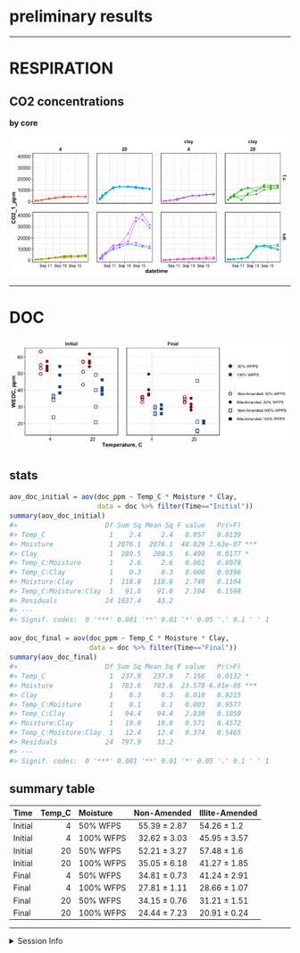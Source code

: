 preliminary results
================

-----

# RESPIRATION

## CO2 concentrations

**by core**

![](markdown/prelim/resp_conc_graph-1.png)<!-- -->

-----

# DOC

![](markdown/prelim/doc_scatter-1.png)<!-- -->

## stats

``` r
aov_doc_initial = aov(doc_ppm ~ Temp_C * Moisture * Clay, 
                      data = doc %>% filter(Time=="Initial"))
summary(aov_doc_initial)
#>                      Df Sum Sq Mean Sq F value   Pr(>F)    
#> Temp_C                1    2.4     2.4   0.057   0.8139    
#> Moisture              1 2076.1  2076.1  48.029 3.63e-07 ***
#> Clay                  1  280.5   280.5   6.490   0.0177 *  
#> Temp_C:Moisture       1    2.6     2.6   0.061   0.8078    
#> Temp_C:Clay           1    0.3     0.3   0.006   0.9396    
#> Moisture:Clay         1  118.8   118.8   2.748   0.1104    
#> Temp_C:Moisture:Clay  1   91.0    91.0   2.104   0.1598    
#> Residuals            24 1037.4    43.2                     
#> ---
#> Signif. codes:  0 '***' 0.001 '**' 0.01 '*' 0.05 '.' 0.1 ' ' 1

aov_doc_final = aov(doc_ppm ~ Temp_C * Moisture * Clay, 
                    data = doc %>% filter(Time=="Final"))
summary(aov_doc_final)
#>                      Df Sum Sq Mean Sq F value   Pr(>F)    
#> Temp_C                1  237.9   237.9   7.156   0.0132 *  
#> Moisture              1  783.6   783.6  23.570 6.01e-05 ***
#> Clay                  1    0.3     0.3   0.010   0.9215    
#> Temp_C:Moisture       1    0.1     0.1   0.003   0.9577    
#> Temp_C:Clay           1   94.4    94.4   2.838   0.1050    
#> Moisture:Clay         1   19.0    19.0   0.571   0.4572    
#> Temp_C:Moisture:Clay  1   12.4    12.4   0.374   0.5465    
#> Residuals            24  797.9    33.2                     
#> ---
#> Signif. codes:  0 '***' 0.001 '**' 0.01 '*' 0.05 '.' 0.1 ' ' 1
```

## summary table

| Time    | Temp\_C | Moisture  | Non-Amended  | Illite-Amended |
| :------ | ------: | :-------- | :----------: | :------------- |
| Initial |       4 | 50% WFPS  | 55.39 ± 2.87 | 54.26 ± 1.2    |
| Initial |       4 | 100% WFPS | 32.62 ± 3.03 | 45.95 ± 3.57   |
| Initial |      20 | 50% WFPS  | 52.21 ± 3.27 | 57.48 ± 1.6    |
| Initial |      20 | 100% WFPS | 35.05 ± 6.18 | 41.27 ± 1.85   |
| Final   |       4 | 50% WFPS  | 34.81 ± 0.73 | 41.24 ± 2.91   |
| Final   |       4 | 100% WFPS | 27.81 ± 1.11 | 28.66 ± 1.07   |
| Final   |      20 | 50% WFPS  | 34.15 ± 0.76 | 31.21 ± 1.51   |
| Final   |      20 | 100% WFPS | 24.44 ± 7.23 | 20.91 ± 0.24   |

-----

<details>

<summary>Session Info</summary>

date run: 2020-07-12

    #> R version 4.0.1 (2020-06-06)
    #> Platform: x86_64-apple-darwin17.0 (64-bit)
    #> Running under: macOS Mojave 10.14.6
    #> 
    #> Matrix products: default
    #> BLAS:   /Library/Frameworks/R.framework/Versions/4.0/Resources/lib/libRblas.dylib
    #> LAPACK: /Library/Frameworks/R.framework/Versions/4.0/Resources/lib/libRlapack.dylib
    #> 
    #> locale:
    #> [1] en_US.UTF-8/en_US.UTF-8/en_US.UTF-8/C/en_US.UTF-8/en_US.UTF-8
    #> 
    #> attached base packages:
    #> [1] stats     graphics  grDevices utils     datasets  methods   base     
    #> 
    #> other attached packages:
    #>  [1] lubridate_1.7.9 forcats_0.5.0   stringr_1.4.0   dplyr_1.0.0    
    #>  [5] purrr_0.3.4     readr_1.3.1     tidyr_1.1.0     tibble_3.0.1   
    #>  [9] ggplot2_3.3.2   tidyverse_1.3.0 here_0.1       
    #> 
    #> loaded via a namespace (and not attached):
    #>  [1] tidyselect_1.1.0   xfun_0.15          haven_2.3.1        lattice_0.20-41   
    #>  [5] colorspace_1.4-1   vctrs_0.3.1        generics_0.0.2     htmltools_0.5.0   
    #>  [9] yaml_2.2.1         blob_1.2.1         rlang_0.4.6        pillar_1.4.4      
    #> [13] glue_1.4.1         withr_2.2.0        DBI_1.1.0          dbplyr_1.4.4      
    #> [17] modelr_0.1.8       readxl_1.3.1       lifecycle_0.2.0    munsell_0.5.0     
    #> [21] gtable_0.3.0       cellranger_1.1.0   rvest_0.3.5        evaluate_0.14     
    #> [25] labeling_0.3       knitr_1.28         fansi_0.4.1        highr_0.8         
    #> [29] broom_0.5.6        Rcpp_1.0.4.6       scales_1.1.1       backports_1.1.8   
    #> [33] jsonlite_1.6.1     farver_2.0.3       fs_1.4.1           hms_0.5.3         
    #> [37] digest_0.6.25      stringi_1.4.6      grid_4.0.1         rprojroot_1.3-2   
    #> [41] cli_2.0.2          tools_4.0.1        magrittr_1.5       crayon_1.3.4      
    #> [45] pkgconfig_2.0.3    ellipsis_0.3.1     xml2_1.3.2         reprex_0.3.0      
    #> [49] assertthat_0.2.1   rmarkdown_2.3      httr_1.4.1         rstudioapi_0.11   
    #> [53] soilpalettes_0.1.0 R6_2.4.1           nlme_3.1-148       compiler_4.0.1

</details>
